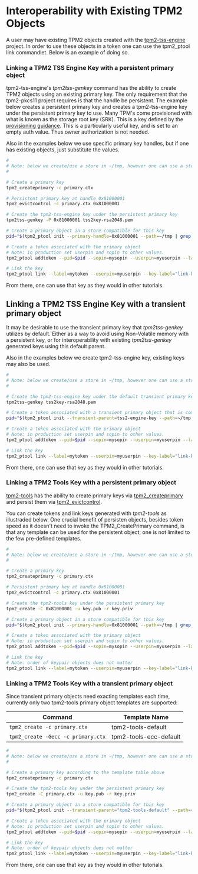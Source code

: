 # Interoperability with Existing TPM2 Objects

A user may have existing TPM2 objects created with the [tpm2-tss-engine](https://github.com/tpm2-software/tpm2-tss-engine) project.
In order to use these objects in a token one can use the tpm2_ptool link commandlet. Below is an example of doing so.

### Linking a TPM2 TSS Engine Key with a persistent primary object

tpm2-tss-engine's *tpm2tss-genkey* command has the ability to create TPM2 objects using an existing primary key. The only requirement
that the tpm2-pkcs11 project requires is that the handle be persistent. The example below creates a persistent primary key and creates
a tpm2-tss-engine key under the persistent primary key to use. Many TPM's come provisioned with what is known as the storage root key (SRK).
This is a key defined by the [provisioning guidance](https://trustedcomputinggroup.org/wp-content/uploads/TCG-TPM-v2.0-Provisioning-Guidance-Published-v1r1.pdf).
This is a particularly useful key, and is set to an empty auth value. Thus owner authorization is not needed.

Also in the examples below we use specific primary key handles, but if one has existing objects, just substitute the values.

```bash
#
# Note: below we create/use a store in ~/tmp, however one can use a store wherever they would like.
#

# Create a primary key
tpm2_createprimary -c primary.ctx

# Persistent primary key at handle 0x81000001
tpm2_evictcontrol -c primary.ctx 0x81000001

# Create the tpm2-tss-engine key under the persistent primary key
tpm2tss-genkey -P 0x81000001 tss2key-rsa2048.pem

# Create a primary object in a store compatible for this key
pid="$(tpm2_ptool init --primary-handle=0x81000001 --path=~/tmp | grep id | cut -d' ' -f 2-2)"

# Create a token associated with the primary object
# Note: in production set userpin and sopin to other values.
tpm2_ptool addtoken --pid=$pid --sopin=mysopin --userpin=myuserpin --label=mytoken --path=~/tmp

# Link the key
tpm2_ptool link --label=mytoken --userpin=myuserpin --key-label="link-key" tss2key-rsa2048.pem
```

From there, one can use that key as they would in other tutorials.


## Linking a TPM2 TSS Engine Key with a transient primary object

It may be desirable to use the transient primary key that *tpm2tss-genkey* utilizes by default. Either as
a way to avoid using Non-Volatile memory with a persistent key, or for interoperability with existing
*tpm2tss-genkey* generated keys using this default parent.

Also in the examples below we create tpm2-tss-engine key, existing keys may also be used.

```bash
#
# Note: below we create/use a store in ~/tmp, however one can use a store wherever they would like.
#

# Create the tpm2-tss-engine key under the default transient primary key or use existing similar key
tpm2tss-genkey tss2key-rsa2048.pem

# Create a token associated with a transient primary object that is compatible with tpm2-tss-engine
pid="$(tpm2_ptool init --transient-parent=tss2-engine-key --path=~/tmp | grep id | cut -d' ' -f 2-2)"

# Create a token associated with the primary object
# Note: in production set userpin and sopin to other values.
tpm2_ptool addtoken --pid=$pid --sopin=mysopin --userpin=myuserpin --label=mytoken --path=~/tmp

# Link the key
tpm2_ptool link --label=mytoken --userpin=myuserpin --key-label="link-key" tss2key-rsa2048.pem
```

From there, one can use that key as they would in other tutorials.

### Linking a TPM2 Tools Key with a persistent primary object

[tpm2-tools](https://github.com/tpm2-software/tpm2-tools) has the ability to create primary keys
via [tpm2\_createprimary](https://github.com/tpm2-software/tpm2-tools/blob/master/man/tpm2_createprimary.1.md)
and persist them via [tpm2\_evictcontrol](https://github.com/tpm2-software/tpm2-tools/blob/master/man/tpm2_evictcontrol.1.md).

You can create tokens and link keys generated with *tpm2-tools* as illustraded below. One crucial benefit of persisten objects,
besides token speed as it doesn't need to invoke the TPM2_CreatePrimary command, is that any template can be used for the
persistent object; one is not limited to the few pre-defined templates.


```bash
#
# Note: below we create/use a store in ~/tmp, however one can use a store wherever they would like.
#

# Create a primary key
tpm2_createprimary -c primary.ctx

# Persistent primary key at handle 0x81000001
tpm2_evictcontrol -c primary.ctx 0x81000001

# Create the tpm2-tools key under the persistent primary key
tpm2_create -C 0x81000001 -u key.pub -r key.priv

# Create a primary object in a store compatible for this key
pid="$(tpm2_ptool init --primary-handle=0x81000001 --path=~/tmp | grep id | cut -d' ' -f 2-2)"

# Create a token associated with the primary object
# Note: in production set userpin and sopin to other values.
tpm2_ptool addtoken --pid=$pid --sopin=mysopin --userpin=myuserpin --label=mytoken --path=~/tmp

# Link the key
# Note: order of keypair objects does not matter
tpm2_ptool link --label=mytoken --userpin=myuserpin --key-label="link-key" key.pub key.priv
```

### Linking a TPM2 Tools Key with a transient primary object

Since transient primary objects need exacting templates each time, currently only two tpm2-tools primary
object templates are supported:

| Command                             | Template Name          |
|-------------------------------------|------------------------|
| `tpm2_create -c primary.ctx`        | tpm2-tools-default     |
| `tpm2_create -Gecc -c primary.ctx`  | tpm2-tools-ecc-default |


```bash
#
# Note: below we create/use a store in ~/tmp, however one can use a store wherever they would like.
#

# Create a primary key according to the template table above
tpm2_createprimary -c primary.ctx

# Create the tpm2-tools key under the persistent primary key
tpm2_create -C primary.ctx -u key.pub -r key.priv

# Create a primary object in a store compatible for this key
pid="$(tpm2_ptool init --transient-parent="tpm2-tools-default" --path=~/tmp | grep id | cut -d' ' -f 2-2)"

# Create a token associated with the primary object
# Note: in production set userpin and sopin to other values.
tpm2_ptool addtoken --pid=$pid --sopin=mysopin --userpin=myuserpin --label=mytoken --path=~/tmp

# Link the key
# Note: order of keypair objects does not matter
tpm2_ptool link --label=mytoken --userpin=myuserpin --key-label="link-key" key.pub key.priv
```

From there, one can use that key as they would in other tutorials.
